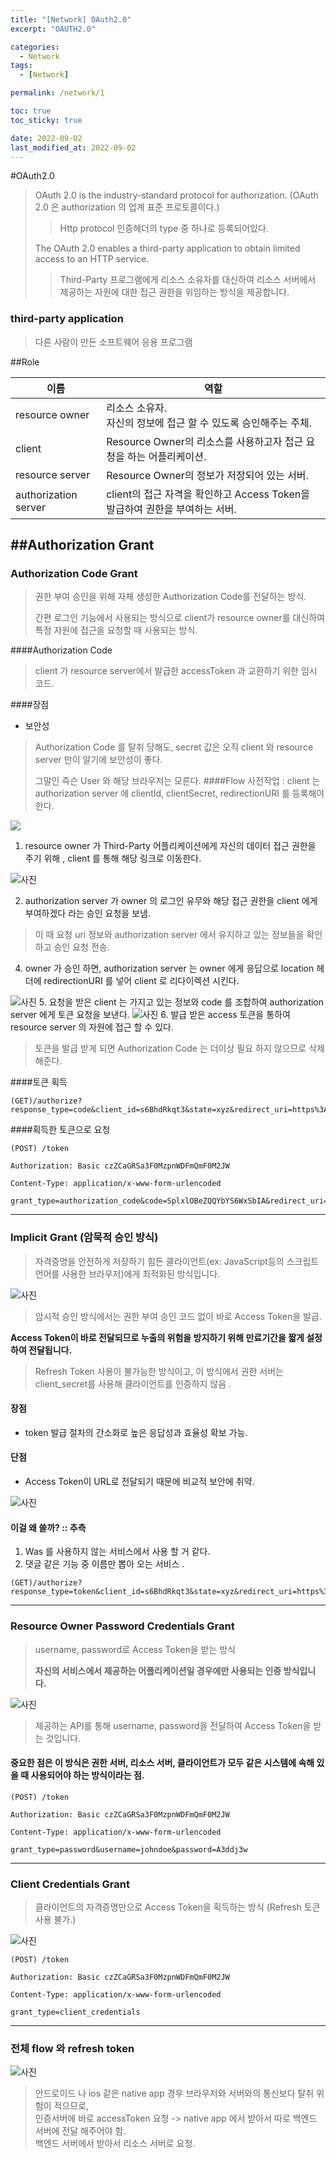 ```yaml
---
title: "[Network] OAuth2.0"
excerpt: "OAUTH2.0"

categories:
  - Network
tags:
  - [Network]

permalink: /network/1

toc: true
toc_sticky: true

date: 2022-09-02
last_modified_at: 2022-09-02
---
```

#OAuth2.0
>OAuth 2.0 is the industry-standard protocol for authorization.
>(OAuth 2.0 은 authorization 의 업계 표준 프로토콜이다.) 
>> Http protocol 인증헤더의 type 중 하나로 등록되어있다.
>
> The OAuth 2.0 enables a third-party application to obtain limited access to an HTTP service.
>> Third-Party 프로그램에게 리소스 소유자를 대신하여 리소스 서버에서 제공하는 자원에 대한 접근 권한을 위임하는 방식을 제공합니다.
### third-party application
>다른 사람이 만든 소프트웨어 응용 프로그램
> 

##Role

| 이름              | 역할                                                  |
|-----------------|-----------------------------------------------------|
| resource owner  | 리소스 소유자. <br> 자신의 정보에 접근 할 수 있도록 승인해주는 주체.          |
| client          | Resource Owner의 리소스를 사용하고자 접근 요청을 하는 어플리케이션.        |
| resource server | Resource Owner의 정보가 저장되어 있는 서버.                     |
| authorization server  | client의 접근 자격을 확인하고 Access Token을 발급하여 권한을 부여하는 서버. |

##Authorization Grant
---
### Authorization Code Grant 
>권한 부여 승인을 위해 자체 생성한 Authorization Code를 전달하는 방식.
>
>간편 로그인 기능에서 사용되는 방식으로 client가 resource owner를 대신하여 특정 자원에 접근을 요청할 때 사용되는 방식.

####Authorization Code
>client 가 resource server에서 발급한 accessToken 과 교환하기 위한 임시 코드.
> 
####장점
 - 보안성
 > Authorization Code 를 탈취 당해도, secret 값은 오직 client 와 resource server 만이 알기에 보안성이 좋다.
 >
 > 그말인 즉슨 User 와 해당 브라우저는 모른다.
####Flow
> 사전작업 : client 는 authorization server 에 clientId, clientSecret, redirectionURI 를 등록해야한다.

![](/imgs/oauth/oauth1.png)

1. resource owner 가 Third-Party 어플리케이션에게 자신의 데이터 접근 권한을 주기 위해 , client 를 통해 해당 링크로 이동한다.

![사진](imgs/oauth/oauth2.png)

2. authorization server 가 owner 의 로그인 유무와 해당 접근 권한을 client 에게 부여하겠다 라는 승인 요청을 보냄.
> 이 때 요청 uri 정보와 authorization server 에서 유지하고 있는 정보들을 확인하고 승인 요청 전송.
4. owner 가 승인 하면, authorization server 는 owner 에게 응답으로 location 헤더에 redirectionURI 를 넣어 client 로 리다이렉션 시킨다.

![사진](imgs/oauth/oauth3.png)
5. 요청을 받은 client 는 가지고 있는 정보와 code 를 조합하여 authorization server 에게 토큰 요청을 보낸다.
![사진](imgs/oauth/oauth4.png)
6. 발급 받은 access 토큰을 통하여 resource server 의 자원에 접근 할 수 있다.
>토큰을 발급 받게 되면 Authorization Code 는 더이상 필요 하지 않으므로 삭제 해준다. 

####토큰 획득
~~~
(GET)/authorize?response_type=code&client_id=s6BhdRkqt3&state=xyz&redirect_uri=https%3A%2F%2Fclient%2Eexample%2Ecom%2Fc
~~~
####획득한 토큰으로 요청
~~~
(POST) /token

Authorization: Basic czZCaGRSa3F0MzpnWDFmQmF0M2JW

Content-Type: application/x-www-form-urlencoded

grant_type=authorization_code&code=SplxlOBeZQQYbYS6WxSbIA&redirect_uri=https%3A%2F%2Fclient%2Eexample%2Ecom%2Fcb
~~~

---
### Implicit Grant (암묵적 승인 방식)
>자격증명을 안전하게 저장하기 힘든 클라이언트(ex: JavaScript등의 스크립트 언어를 사용한 브라우저)에게 최적화된 방식입니다.

![사진](imgs/oauth/oauth5.png)

>암시적 승인 방식에서는 권한 부여 승인 코드 없이 바로 Access Token을 발급. 
> 
**Access Token이 바로 전달되므로 누출의 위험을 방지하기 위해 만료기간을 짧게 설정하여 전달됩니다.**

>Refresh Token 사용이 불가능한 방식이고, 이 방식에서 권한 서버는 client_secret를 사용해 클라이언트를 인증하지 않음 .

#### 장점
- token 발급 절차의 간소화로 높은 응답성과 효율성 확보 가능.
#### 단점
- Access Token이 URL로 전달되기 때문에 비교적 보안에 취약.

![사진](imgs/oauth/oauth6.png)

#### 이걸 왜 쓸까? :: 추측
1. Was 를 사용하지 않는 서비스에서 사용 할 거 같다.
2. 댓글 같은 기능 중 이름만 뽑아 오는 서비스 .

~~~
(GET)/authorize?response_type=token&client_id=s6BhdRkqt3&state=xyz&redirect_uri=https%3A%2F%2Fclient%2Eexample%2Ecom%2Fcb
~~~

---
### Resource Owner Password Credentials Grant
> username, password로 Access Token을 받는 방식
> 
> **자신의 서비스에서 제공하는 어플리케이션일 경우에만 사용되는 인증 방식입니다.**

![사진](imgs/oauth/oauth7.png)

>제공하는 API를 통해 username, password을 전달하여 Access Token을 받는 것입니다.

#### 중요한 점은 이 방식은 권한 서버, 리소스 서버, 클라이언트가 모두 같은 시스템에 속해 있을 때 사용되어야 하는 방식이라는 점.

~~~
(POST) /token

Authorization: Basic czZCaGRSa3F0MzpnWDFmQmF0M2JW

Content-Type: application/x-www-form-urlencoded

grant_type=password&username=johndoe&password=A3ddj3w
~~~
---
### Client Credentials Grant
>클라이언트의 자격증명만으로 Access Token을 획득하는 방식 (Refresh 토큰 사용 불가.)

![사진](imgs/oauth/oauth8.png)

~~~
(POST) /token

Authorization: Basic czZCaGRSa3F0MzpnWDFmQmF0M2JW

Content-Type: application/x-www-form-urlencoded

grant_type=client_credentials
~~~

---
### 전체 flow 와 refresh token

![사진](imgs/oauth/oauth9.png)


> 안드로이드 나 ios 같은 native app 경우 브라우저와 서버와의 통신보다 탈취 위험이 적으므로, <br>
> 인증서버에 바로 accessToken 요청 -> native app 에서 받아서 따로 백엔드 서버에 전달 해주어야 함. <br>
> 백엔드 서버에서 받아서 리소스 서버로 요청.



